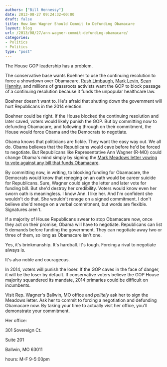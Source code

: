 ```yaml
---
authors: ["Bill Hennessy"]
date: 2013-08-27 09:24:32+00:00
draft: false
title: How Ann Wagner Should Commit to Defunding Obamacare
layout: blog
url: /2013/08/27/ann-wagner-commit-defunding-obamacare/
categories:
- Politics
- Politics
type: "post"
---
```


The House GOP leadership has a problem.

The conservative base wants Boehner to use the continuing resolution to force a showdown over Obamacare. [Rush Limbaugh](https://www.google.com/url?sa=t&rct=j&q=&esrc=s&source=web&cd=1&ved=0CC4QFjAA&url=http%3A%2F%2Fwww.rushlimbaugh.com%2Fdaily%2F2013%2F08%2F21%2Fwhat_republican_strategy_to_defund_obamacare_and_shut_down_the_government&ei=siMZUra6JaSGyQGh5oHoDw&usg=AFQjCNHoXHo-1hJ0rbbVyrXkkyCLJZA8oA&sig2=MU0a_p9tDCccS-SPoLYB2g&bvm=bv.51156542,d.aWc), [Mark Levin](https://www.google.com/url?sa=t&rct=j&q=&esrc=s&source=web&cd=1&ved=0CC4QFjAA&url=http%3A%2F%2Fwww.breitbart.com%2FBig-Journalism%2F2013%2F08%2F22%2FMark-Levin-If-Boehner-funds-Obamacare-it-becomes-BoehnerCare&ei=7yMZUrr0EcKEygHki4G4CA&usg=AFQjCNG2bovqEajFfEbbFW-OBLFcH8Tp_A&sig2=rjMbb1arlBVQ9sp0Rzza9w&bvm=bv.51156542,d.aWc), [Sean Hannity](https://www.google.com/url?sa=t&rct=j&q=&esrc=s&source=web&cd=1&cad=rja&ved=0CC4QFjAA&url=http%3A%2F%2Fwww.thegatewaypundit.com%2F2013%2F08%2Fsean-hannity-im-done-with-republicans-if-they-dont-fight-obamacare-video%2F&ei=myMZUoNop6bKAf_-gYAD&usg=AFQjCNGwezaN4pYjMKCp_VU_719ACBB8kg&sig2=38pBxh9iWh9nvHDGOspstw&bvm=bv.51156542,d.aWc), and millions of grassroots activists want the GOP to block passage of a continuing resolution because it funds the unpopular healthcare law.

Boehner doesn't want to. He's afraid that shutting down the government will hurt Republicans in the 2014 election.

Boehner could be right. If the House blocked the continuing resolution and later caved, voters would likely punish the GOP. But by committing now to defunding Obamacare, and following through on their commitment, the House would force Obama and the Democrats to negotiate.

Obama knows that politicians are fickle. They want the easy way out. We all do. Obama believes that the Republicans would cave before he'd be forced to negotiate. But Republicans like Representative Ann Wagner (R-MO) could change Obama's mind simply by signing the [Mark Meadows letter vowing to vote against any bill that funds Obamacare](https://heritageaction.com/2013/07/conservatives-should-sign-meadowss-letter-to-defund-obamacare/).

By committing now, in writing, to blocking funding for Obamacare, the Democrats would know that reneging on an oath would be career suicide for Republicans. Sure, Wagner could sign the letter and later vote for funding bill. But she'd destroy her credibility. Voters would know even her sworn oath is meaningless. I know Ann. I like her. And I'm confident she wouldn't do that. She wouldn't renege on a signed commitment. I don't believe she'd renege on a verbal commitment, but words are flexible. Signatures aren't.

If a majority of House Republicans swear to stop Obamacare now, once they act on their promise, Obama will have to negotiate. Republicans can list 5 demands before funding the government. They can negotiate away two or three of them, so long as Obamacare isn't one.

Yes, it's brinkmanship. It's hardball. It's tough. Forcing a rival to negotiate always is.

It's also noble and courageous.

In 2014, voters will punish the loser. If the GOP caves in the face of danger, it will be the loser by default. If conservative voters believe the GOP House majority squandered its mandate, 2014 primaries could be difficult on incumbents.

Visit Rep. Wagner's Ballwin, MO office and _politely_ ask her to sign the Meadows letter. Ask her to commit to forcing a negotiation and defunding Obamacare now. By taking your time to actually visit her office, you'll demonstrate your commitment.

Her office:








301 Sovereign Ct.




Suite 201




Ballwin, MO 63011
























hours: M-F 9-5:00pm

















